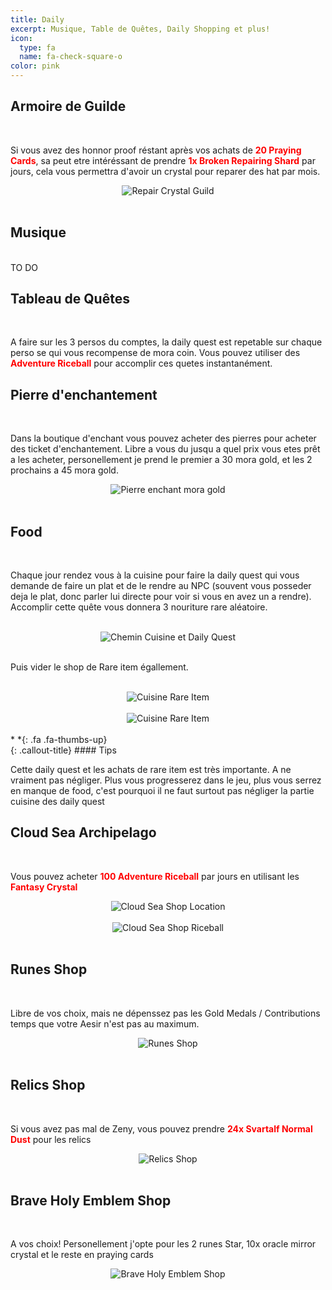 ```yaml
---
title: Daily
excerpt: Musique, Table de Quêtes, Daily Shopping et plus!
icon:
  type: fa
  name: fa-check-square-o
color: pink
---
```


## Armoire de Guilde
<br>
<p> Si vous avez des honnor proof réstant après vos achats de <font color="red"><b>20 Praying Cards</b></font>, sa peut etre intéréssant de prendre <font color="red"><b>1x Broken Repairing Shard</b></font> par jours, cela vous permettra d'avoir un crystal pour reparer des hat par mois.</p>

<center><img src="../../../assets/images/routines/daily/armoire_guilde_2.png" style="max-width: 100%; height: auto;" alt="Repair Crystal Guild" /></center><br>

## Musique
<br>
TO DO

## Tableau de Quêtes
<br>
<p>A faire sur les 3 persos du comptes, la daily quest est repetable sur chaque perso se qui vous recompense de mora coin. Vous pouvez utiliser des <font color="red"><b>Adventure Riceball</b></font> pour accomplir ces quetes instantanément.</p>

## Pierre d'enchantement
<br>
<p>Dans la boutique d'enchant vous pouvez acheter des pierres pour acheter des ticket d'enchantement. Libre a vous du jusqu a quel prix vous etes prêt a les acheter, personellement je prend le premier a 30 mora gold, et les 2 prochains a 45 mora gold.</p>

<center><img src="../../../assets/images/routines/daily/mora_gold_coin.png" style="max-width: 100%; height: auto;" alt="Pierre enchant mora gold" /></center><br>

## Food
<br>
<p>Chaque jour rendez vous à la cuisine pour faire la daily quest qui vous demande de faire un plat et de le rendre au NPC (souvent vous posseder deja le plat, donc parler lui directe pour voir si vous en avez un a rendre). Accomplir cette quête vous donnera 3 nouriture rare aléatoire.</p><br>

<center><img src="../../../assets/images/routines/daily/daily_quest_chemin_cuisine.gif" style="max-width: 100%; height: auto;" alt="Chemin Cuisine et Daily Quest" /></center><br>

<p>Puis vider le shop de Rare item égallement.</p><br>

<center><img src="../../../assets/images/routines/daily/cuisine_rare_item_1.png" style="max-width: 100%; height: auto;" alt="Cuisine Rare Item" /></center><br>
<center><img src="../../../assets/images/routines/daily/cuisine_rare_item_2.png" style="max-width: 100%; height: auto;" alt="Cuisine Rare Item" /></center><br>

<div class="callout-block callout-success"><div class="icon-holder">*&nbsp;*{: .fa .fa-thumbs-up}
</div><div class="content">
{: .callout-title}
#### Tips

Cette daily quest et les achats de rare item est très importante. A ne vraiment pas négliger. Plus vous progresserez dans le jeu, plus vous serrez en manque de food, c'est pourquoi il ne faut surtout pas négliger la partie cuisine des daily quest

</div></div>

## Cloud Sea Archipelago
<br>
<p>Vous pouvez acheter <font color="red"><b>100 Adventure Riceball</b></font> par jours en utilisant les <font color="red"><b>Fantasy Crystal</b></font></p>

<center><img src="../../../assets/images/routines/daily/cloudsea_shop_0.png" style="max-width: 100%; height: auto;" alt="Cloud Sea Shop Location" /></center><br>
<center><img src="../../../assets/images/routines/daily/cloudsea_shop_1.png" style="max-width: 100%; height: auto;" alt="Cloud Sea Shop Riceball" /></center><br>

## Runes Shop
<br>
<p>Libre de vos choix, mais ne dépenssez pas les Gold Medals / Contributions temps que votre Aesir n'est pas au maximum.</p>

<center><img src="../../../assets/images/routines/daily/runes_shop.png" style="max-width: 100%; height: auto;" alt="Runes Shop" /></center><br>

## Relics Shop
<br>
<p>Si vous avez pas mal de Zeny, vous pouvez prendre <font color="red"><b>24x Svartalf Normal Dust</b></font> pour les relics</p>

<center><img src="../../../assets/images/routines/daily/relics_shop.png" style="max-width: 100%; height: auto;" alt="Relics Shop" /></center><br>

## Brave Holy Emblem Shop
<br>
<p>A vos choix! Personellement j'opte pour les 2 runes Star, 10x oracle mirror crystal et le reste en praying cards</p>

<center><img src="../../../assets/images/routines/daily/Brave_holy_emblem.png" style="max-width: 100%; height: auto;" alt="Brave Holy Emblem Shop" /></center><br>

